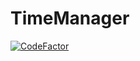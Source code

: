 # TimeManager
[![CodeFactor](https://www.codefactor.io/repository/github/terrorjang/timemanager/badge)](https://www.codefactor.io/repository/github/terrorjang/timemanager)